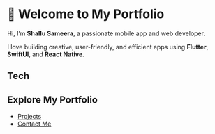 # 👋 Welcome to My Portfolio

Hi, I’m **Shallu Sameera**, a passionate mobile app and web developer.

I love building creative, user-friendly, and efficient apps using **Flutter**, **SwiftUI**, and **React Native**.

## Tech 

##  Explore My Portfolio
- [Projects](./projects.md)
- [Contact Me](./contact.md)
